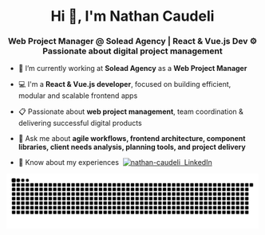 <h1 align="center">Hi 👋, I'm Nathan Caudeli</h1>
<h3 align="center">Web Project Manager @ Solead Agency | React & Vue.js Dev ⚙️ Passionate about digital project management</h3>

- 🔭 I’m currently working at **Solead Agency** as a **Web Project Manager**

- 💻 I'm a **React & Vue.js developer**, focused on building efficient, modular and scalable frontend apps

- 📋 Passionate about **web project management**, team coordination & delivering successful digital products

- 💬 Ask me about **agile workflows, frontend architecture, component libraries, client needs analysis, planning tools, and project delivery**

- 📄 Know about my experiences &nbsp;[<img align="bottom" src="https://raw.githubusercontent.com/rahuldkjain/github-profile-readme-generator/master/src/images/icons/Social/linked-in-alt.svg" alt="nathan-caudeli" height="14" width="14" />&nbsp;&nbsp;LinkedIn](https://www.linkedin.com/in/nathancdl/)

<!-- Optional GitHub stats (if you want to re-activate)
<p>
  <img align="center" src="https://github-readme-stats.vercel.app/api?username=nathancaudeli&show_icons=true&locale=en" alt="nathancaudeli" />
</p>

<p>
  <img align="center" src="https://github-readme-stats.vercel.app/api/top-langs?username=nathancaudeli&show_icons=true&locale=en&layout=compact" alt="nathancaudeli" />
</p>

<p align="left"> <img src="https://komarev.com/ghpvc/?username=nathancaudeli&label=Profile%20views&color=0e75b6&style=flat" alt="nathancaudeli" /> </p>
-->

<picture>
  <source media="(prefers-color-scheme: dark)" srcset="https://raw.githubusercontent.com/Nathancdl/Nathancdl/output/github-snake-dark.svg" />
  <source media="(prefers-color-scheme: light)" srcset="https://raw.githubusercontent.com/Nathancdl/Nathancdl/output/github-snake.svg" />
  <img alt="github-snake" src="https://raw.githubusercontent.com/Nathancdl/Nathancdl/output/github-snake.svg" />
</picture>
